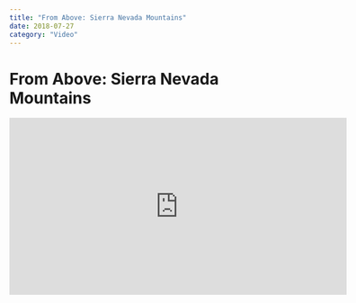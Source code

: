 ```yaml
---
title: "From Above: Sierra Nevada Mountains"
date: 2018-07-27
category: "Video"
---
```


# From Above: Sierra Nevada Mountains

<iframe width="600" height="315" src="https://www.youtube-nocookie.com/embed/4upReoNfQQ0" frameborder="0" allow="accelerometer; autoplay; encrypted-media; gyroscope; picture-in-picture" allowfullscreen></iframe>